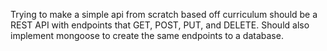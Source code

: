 Trying to make a simple api from scratch based off curriculum
should be a REST API with endpoints that GET, POST, PUT, and DELETE.
Should also implement mongoose to create the same endpoints to a database.
